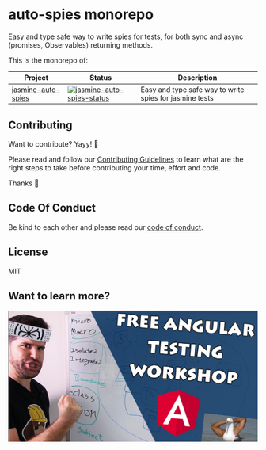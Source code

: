 # auto-spies monorepo

Easy and type safe way to write spies for tests, for both sync and async (promises, Observables) returning methods.

This is the monorepo of:

| Project              | Status                                                     | Description                                             |
| -------------------- | ---------------------------------------------------------- | ------------------------------------------------------- |
| [jasmine-auto-spies] | [![jasmine-auto-spies-status]][jasmine-auto-spies-package] | Easy and type safe way to write spies for jasmine tests |

[jasmine-auto-spies]: https://github.com/hirezio/auto-spies/tree/master/packages/jasmine-auto-spies
[jasmine-auto-spies-status]: https://img.shields.io/npm/v/jasmine-auto-spies.svg
[jasmine-auto-spies-package]: https://npmjs.com/package/jasmine-auto-spies

## Contributing

Want to contribute? Yayy! 🎉

Please read and follow our [Contributing Guidelines](CONTRIBUTING.md) to learn what are the right steps to take before contributing your time, effort and code.

Thanks 🙏

## Code Of Conduct

Be kind to each other and please read our [code of conduct](CODE_OF_CONDUCT.md).

## License

MIT

## Want to learn more?

<div align="center">
  <a href="http://testangular.com/?utm_source=github&utm_medium=link&utm_campaign=auto+spies">
    <img src="for-readme/test-angular.jpg"
      alt="TestAngular.com - Free Angular Testing Workshop - The Roadmap to Angular Testing Mastery"
      width="600"
    />
  </a>
</div>
